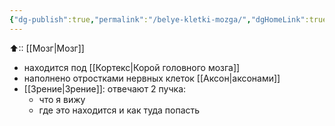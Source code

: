 ```yaml
---
{"dg-publish":true,"permalink":"/belye-kletki-mozga/","dgHomeLink":true,"dgPassFrontmatter":false}
---
```



⬆:: [[Мозг|Мозг]]

- находится под [[Кортекс|Корой головного мозга]]
- наполнено отростками нервных клеток [[Аксон|аксонами]]
- [[Зрение|Зрение]]: отвечают 2 пучка:
	- что я вижу
	- где это находится и как туда попасть